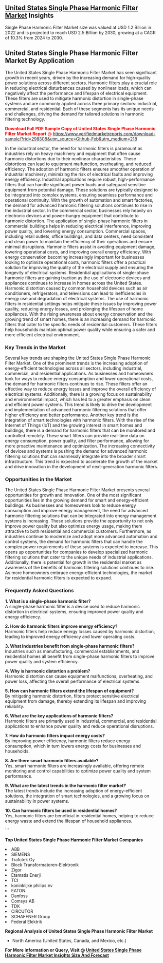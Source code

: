 <h2><a href="https://www.verifiedmarketreports.com/download-sample/?rid=298308&amp;utm_source=Github-Feb&amp;utm_medium=218" target="_blank">United States Single Phase Harmonic Filter Market</a> Insights</h2><p>Single Phase Harmonic Filter Market size was valued at USD 1.2 Billion in 2022 and is projected to reach USD 2.5 Billion by 2030, growing at a CAGR of 10.3% from 2024 to 2030.</p><p> <h2>United States Single Phase Harmonic Filter Market By Application</h2> <p>The United States Single Phase Harmonic Filter Market has seen significant growth in recent years, driven by the increasing demand for high-quality power solutions across different sectors. Harmonic filters play a crucial role in reducing electrical disturbances caused by nonlinear loads, which can negatively affect the performance and lifespan of electrical equipment. These filters are used to mitigate harmonic distortion in single-phase systems and are commonly applied across three primary sectors: industrial, commercial, and residential. Each of these segments has its unique needs and challenges, driving the demand for tailored solutions in harmonic filtering technology. <p><span class=""><span style="color: #ff0000;"><strong>Download Full PDF Sample Copy of United States Single Phase Harmonic Filter Market Report</strong> @ </span><a href="https://www.verifiedmarketreports.com/download-sample/?rid=298308&amp;utm_source=Github-Feb&amp;utm_medium=218" target="_blank">https://www.verifiedmarketreports.com/download-sample/?rid=298308&amp;utm_source=Github-Feb&amp;utm_medium=218</a></span></p> In the industrial sector, the need for harmonic filters is paramount as industries rely on heavy machinery and equipment that often cause harmonic distortions due to their nonlinear characteristics. These distortions can lead to equipment malfunction, overheating, and reduced efficiency. The adoption of harmonic filters ensures smoother operation of industrial machinery, minimizing the risk of electrical faults and improving energy efficiency. Industrial applications require robust, high-performance filters that can handle significant power loads and safeguard sensitive equipment from potential damage. These solutions are typically designed to be integrated into complex systems, ensuring seamless performance and operational continuity. With the growth of automation and smart factories, the demand for advanced harmonic filtering solutions continues to rise in the industrial sector. In the commercial sector, businesses rely heavily on electronic devices and power-hungry equipment that contribute to harmonic distortion. The application of single-phase harmonic filters in commercial buildings helps in reducing electrical interference, improving power quality, and lowering energy consumption. Commercial spaces, including retail outlets, office buildings, and data centers, need consistent and clean power to maintain the efficiency of their operations and ensure minimal disruptions. Harmonic filters assist in avoiding equipment damage, lowering operational costs, and improving overall energy efficiency. With energy conservation becoming increasingly important for businesses looking to optimize operational costs, harmonic filters offer a practical solution for improving the quality of the electrical supply and ensuring the longevity of electrical systems. Residential applications of single-phase harmonic filters are gaining traction as the use of electronic devices and appliances continues to increase in homes across the United States. Harmonic distortion caused by common household devices such as air conditioners, refrigerators, and televisions can lead to inefficiencies in energy use and degradation of electrical systems. The use of harmonic filters in residential settings helps mitigate these issues by improving power quality, reducing energy losses, and prolonging the lifespan of home appliances. With the rising awareness about energy conservation and the growing trend of smart homes, there is an increasing demand for harmonic filters that cater to the specific needs of residential customers. These filters help households maintain optimal power quality while ensuring a safer and more efficient electrical environment. <h3>Key Trends in the Market</h3> <p>Several key trends are shaping the United States Single Phase Harmonic Filter Market. One of the prominent trends is the increasing adoption of energy-efficient technologies across all sectors, including industrial, commercial, and residential applications. As businesses and homeowners look for ways to reduce energy consumption and lower operational costs, the demand for harmonic filters continues to rise. These filters offer an effective way to reduce energy losses and improve the overall efficiency of electrical systems. Additionally, there is a growing focus on sustainability and environmental impact, which has led to a greater emphasis on clean and efficient power systems. This trend is likely to drive the development and implementation of advanced harmonic filtering solutions that offer higher efficiency and better performance. Another key trend is the integration of smart technologies with harmonic filters. With the rise of the Internet of Things (IoT) and the growing interest in smart homes and buildings, there is a demand for harmonic filters that can be monitored and controlled remotely. These smart filters can provide real-time data on energy consumption, power quality, and filter performance, allowing for more proactive maintenance and optimization. The increasing connectivity of devices and systems is pushing the demand for advanced harmonic filtering solutions that can seamlessly integrate into the broader smart infrastructure. This trend is expected to accelerate the growth of the market and drive innovation in the development of next-generation harmonic filters. <h3>Opportunities in the Market</h3> <p>The United States Single Phase Harmonic Filter Market presents several opportunities for growth and innovation. One of the most significant opportunities lies in the growing demand for smart and energy-efficient buildings. As businesses and homeowners look to reduce energy consumption and improve energy management, the need for advanced harmonic filtering solutions that can be integrated into energy management systems is increasing. These solutions provide the opportunity to not only improve power quality but also optimize energy usage, making them attractive to both residential and commercial customers. Furthermore, as industries continue to modernize and adopt more advanced automation and control systems, the demand for harmonic filters that can handle the complex power requirements of these systems is expected to increase. This opens up opportunities for companies to develop specialized harmonic filtering solutions that cater to the unique needs of industrial applications. Additionally, there is potential for growth in the residential market as awareness of the benefits of harmonic filtering solutions continues to rise. As more homeowners embrace energy-efficient technologies, the market for residential harmonic filters is expected to expand. <h3>Frequently Asked Questions</h3> <p><b>1. What is a single-phase harmonic filter?</b><br> A single-phase harmonic filter is a device used to reduce harmonic distortion in electrical systems, ensuring improved power quality and energy efficiency.</p> <p><b>2. How do harmonic filters improve energy efficiency?</b><br> Harmonic filters help reduce energy losses caused by harmonic distortion, leading to improved energy efficiency and lower operating costs.</p> <p><b>3. What industries benefit from single-phase harmonic filters?</b><br> Industries such as manufacturing, commercial establishments, and residential homes all benefit from single-phase harmonic filters to improve power quality and system efficiency.</p> <p><b>4. Why is harmonic distortion a problem?</b><br> Harmonic distortion can cause equipment malfunctions, overheating, and power loss, affecting the overall performance of electrical systems.</p> <p><b>5. How can harmonic filters extend the lifespan of equipment?</b><br> By mitigating harmonic distortion, filters protect sensitive electrical equipment from damage, thereby extending its lifespan and improving reliability.</p> <p><b>6. What are the key applications of harmonic filters?</b><br> Harmonic filters are primarily used in industrial, commercial, and residential applications to enhance power quality and reduce operational disruptions.</p> <p><b>7. How do harmonic filters impact energy costs?</b><br> By improving power efficiency, harmonic filters reduce energy consumption, which in turn lowers energy costs for businesses and households.</p> <p><b>8. Are there smart harmonic filters available?</b><br> Yes, smart harmonic filters are increasingly available, offering remote monitoring and control capabilities to optimize power quality and system performance.</p> <p><b>9. What are the latest trends in the harmonic filter market?</b><br> The latest trends include the increasing adoption of energy-efficient solutions, the integration of smart technologies, and a growing focus on sustainability in power systems.</p> <p><b>10. Can harmonic filters be used in residential homes?</b><br> Yes, harmonic filters are beneficial in residential homes, helping to reduce energy waste and extend the lifespan of household appliances.</p> ```</p><p><strong>Top United States Single Phase Harmonic Filter Market Companies</strong></p><div data-test-id=""><p><li>ABB</li><li> SIEMENS</li><li> Trafotek Oy</li><li> Block Transformatoren-Elektronik</li><li> Zigor</li><li> Etamatis Enerji</li><li> TCI</li><li> koninklijke philips nv</li><li> EATON</li><li> Danfoss</li><li> Comsys AB</li><li> TDK</li><li> CIRCUTOR</li><li> SCHAFFNER Group</li><li> Federal Elektrik</li></p><div><strong>Regional Analysis of&nbsp;United States Single Phase Harmonic Filter Market</strong></div><ul><li dir="ltr"><p dir="ltr">North America&nbsp;(United States, Canada, and Mexico, etc.)</p></li></ul><p><strong>For More Information or Query, Visit @&nbsp;</strong><strong><a href="https://www.verifiedmarketreports.com/product/single-phase-harmonic-filter-market/?utm_source=Github-Feb&amp;utm_medium=218" target="_blank">United States Single Phase Harmonic Filter Market Insights Size And Forecast</a></strong></p></div>
